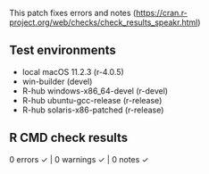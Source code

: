 This patch fixes errors and notes (https://cran.r-project.org/web/checks/check_results_speakr.html)

## Test environments

- local macOS 11.2.3 (r-4.0.5)
- win-builder (devel)
- R-hub windows-x86_64-devel (r-devel)
- R-hub ubuntu-gcc-release (r-release)
- R-hub solaris-x86-patched (r-release)

## R CMD check results

0 errors ✓ | 0 warnings ✓ | 0 notes ✓
